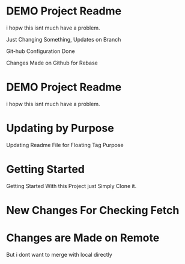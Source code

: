 # DEMO Project Readme

i hopw this isnt much have a problem.

Just Changing Something, Updates on Branch

Git-hub Configuration Done

Changes Made on Github for Rebase

# DEMO Project Readme

i hopw this isnt much have a problem.

# Updating by Purpose

Updating Readme File for Floating Tag Purpose

# Getting Started

Getting Started With this Project just Simply Clone it.

# New Changes For Checking Fetch

# Changes are Made on Remote

But i dont want to merge with local directly

